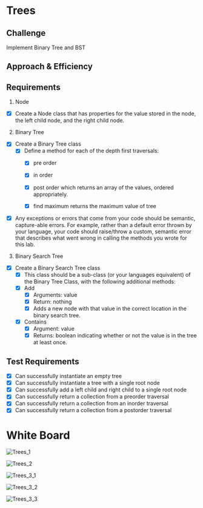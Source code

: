 # Trees

## Challenge

Implement Binary Tree and BST

## Approach & Efficiency

## Requirements

1. Node

* [x] Create a Node class that has properties for the value stored in the node, the left child node, and the right child node.

2. Binary Tree

* [x] Create a Binary Tree class
    - [x] Define a method for each of the depth first traversals:
        * [x] pre order
        * [x] in order
        * [x] post order which returns an array of the values, ordered
        appropriately.

        * [x] find maximum returns the maximum value of tree
* [x] Any exceptions or errors that come from your code should be semantic, capture-able errors. For example, rather than a default error thrown by your language, your code should raise/throw a custom, semantic error that describes what went wrong in calling the methods you wrote for this lab.

3. Binary Search Tree

* [x] Create a Binary Search Tree class
    - [x] This class should be a sub-class (or your languages equivalent) of the Binary Tree Class, with the following additional methods:
    - [x] Add
        * [x] Arguments: value
        * [x] Return: nothing
        * [x] Adds a new node with that value in the correct location in the binary search tree.
    - [x] Contains
        * [x] Argument: value
        * [x] Returns: boolean indicating whether or not the value is in the tree at least once.

## Test Requirements

* [x] Can successfully instantiate an empty tree
* [x] Can successfully instantiate a tree with a single root node
* [x] Can successfully add a left child and right child to a single root node
* [x] Can successfully return a collection from a preorder traversal
* [x] Can successfully return a collection from an inorder traversal
* [x] Can successfully return a collection from a postorder traversal
# White Board

![Trees_1](Binary_Trees_1.jpg)

![Trees_2](Binary_Trees_2.jpg)

![Trees_3_1](Binary_Trees_3_1.jpg)

![Trees_3_2](Binary_Trees_3_2.jpg)

![Trees_3_3](Binary_Trees_3_3.jpg)
